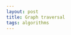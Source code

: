 ```yaml
---
layout: post
title: Graph traversal 
tags: algorithms
---
```


<script src="https://gist.github.com/selimslab/19a08da6df682fc08cc4ece4fb01a309.js"></script>

<script src="https://gist.github.com/selimslab/c9f83af8e34d01ad78c64dc6b97cb9b3.js"></script>